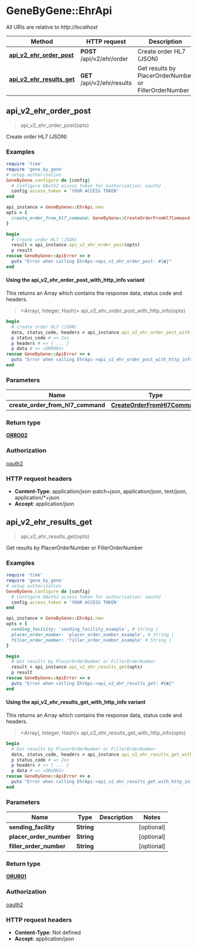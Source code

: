 # GeneByGene::EhrApi

All URIs are relative to *http://localhost*

| Method | HTTP request | Description |
| ------ | ------------ | ----------- |
| [**api_v2_ehr_order_post**](EhrApi.md#api_v2_ehr_order_post) | **POST** /api/v2/ehr/order | Create order HL7 (JSON) |
| [**api_v2_ehr_results_get**](EhrApi.md#api_v2_ehr_results_get) | **GET** /api/v2/ehr/results | Get results by PlacerOrderNumber or FillerOrderNumber |


## api_v2_ehr_order_post

> <ORRO02> api_v2_ehr_order_post(opts)

Create order HL7 (JSON)

### Examples

```ruby
require 'time'
require 'gene_by_gene'
# setup authorization
GeneByGene.configure do |config|
  # Configure OAuth2 access token for authorization: oauth2
  config.access_token = 'YOUR ACCESS TOKEN'
end

api_instance = GeneByGene::EhrApi.new
opts = {
  create_order_from_hl7_command: GeneByGene::CreateOrderFromHl7Command.new # CreateOrderFromHl7Command | 
}

begin
  # Create order HL7 (JSON)
  result = api_instance.api_v2_ehr_order_post(opts)
  p result
rescue GeneByGene::ApiError => e
  puts "Error when calling EhrApi->api_v2_ehr_order_post: #{e}"
end
```

#### Using the api_v2_ehr_order_post_with_http_info variant

This returns an Array which contains the response data, status code and headers.

> <Array(<ORRO02>, Integer, Hash)> api_v2_ehr_order_post_with_http_info(opts)

```ruby
begin
  # Create order HL7 (JSON)
  data, status_code, headers = api_instance.api_v2_ehr_order_post_with_http_info(opts)
  p status_code # => 2xx
  p headers # => { ... }
  p data # => <ORRO02>
rescue GeneByGene::ApiError => e
  puts "Error when calling EhrApi->api_v2_ehr_order_post_with_http_info: #{e}"
end
```

### Parameters

| Name | Type | Description | Notes |
| ---- | ---- | ----------- | ----- |
| **create_order_from_hl7_command** | [**CreateOrderFromHl7Command**](CreateOrderFromHl7Command.md) |  | [optional] |

### Return type

[**ORRO02**](ORRO02.md)

### Authorization

[oauth2](../README.md#oauth2)

### HTTP request headers

- **Content-Type**: application/json-patch+json, application/json, text/json, application/*+json
- **Accept**: application/json


## api_v2_ehr_results_get

> <ORUR01> api_v2_ehr_results_get(opts)

Get results by PlacerOrderNumber or FillerOrderNumber

### Examples

```ruby
require 'time'
require 'gene_by_gene'
# setup authorization
GeneByGene.configure do |config|
  # Configure OAuth2 access token for authorization: oauth2
  config.access_token = 'YOUR ACCESS TOKEN'
end

api_instance = GeneByGene::EhrApi.new
opts = {
  sending_facility: 'sending_facility_example', # String | 
  placer_order_number: 'placer_order_number_example', # String | 
  filler_order_number: 'filler_order_number_example' # String | 
}

begin
  # Get results by PlacerOrderNumber or FillerOrderNumber
  result = api_instance.api_v2_ehr_results_get(opts)
  p result
rescue GeneByGene::ApiError => e
  puts "Error when calling EhrApi->api_v2_ehr_results_get: #{e}"
end
```

#### Using the api_v2_ehr_results_get_with_http_info variant

This returns an Array which contains the response data, status code and headers.

> <Array(<ORUR01>, Integer, Hash)> api_v2_ehr_results_get_with_http_info(opts)

```ruby
begin
  # Get results by PlacerOrderNumber or FillerOrderNumber
  data, status_code, headers = api_instance.api_v2_ehr_results_get_with_http_info(opts)
  p status_code # => 2xx
  p headers # => { ... }
  p data # => <ORUR01>
rescue GeneByGene::ApiError => e
  puts "Error when calling EhrApi->api_v2_ehr_results_get_with_http_info: #{e}"
end
```

### Parameters

| Name | Type | Description | Notes |
| ---- | ---- | ----------- | ----- |
| **sending_facility** | **String** |  | [optional] |
| **placer_order_number** | **String** |  | [optional] |
| **filler_order_number** | **String** |  | [optional] |

### Return type

[**ORUR01**](ORUR01.md)

### Authorization

[oauth2](../README.md#oauth2)

### HTTP request headers

- **Content-Type**: Not defined
- **Accept**: application/json


